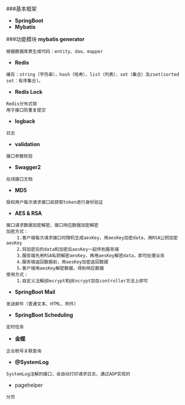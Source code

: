 ###基本框架
* **SpringBoot**
* **Mybatis**

###功能模块
**mybatis generator**
```
根据数据库表生成代码：entity、dao、mapper
```
* **Redis**
```
缓存：string（字符串），hash（哈希），list（列表），set（集合）及zset(sorted set：有序集合)。
```
* **Redis Lock**
```
Redis分布式锁
用于接口防重复提交
```
* **logback**
```
日志
```
* **validation**
```
接口参数校验
```
* **Swagger2**
```
在线接口文档
```
* **MD5**
```
授权用户每次请求接口前获取token进行身份验证
```
* **AES & RSA**
```
接口请求数据加密解密、接口响应数据加密解密
加密方式：
    1.客户端每次请求接口时随机生成aesKey，用aesKey加密data，用RSA公钥加密aesKey
    2.将加密后的data和加密后aesKey一起传到服务端
    3.服务端先用RSA私钥解密aesKey，再用aesKey解密data，即可处理业务
    4.服务端返回数据前，用aesKey加密返回数据
    5.客户端用aesKey解密数据，得到响应数据
使用方式：
    1.自定义注解@Decrypt和@Encrypt加在controller方法上即可
```
* **SpringBoot Mail**
```
发送邮件（普通文本、HTML、附件）
```
* **SpringBoot Scheduling**
```
定时任务
```
* **金蝶**
```
企业税号关联查询
```
* **@SystemLog**
```
SystemLog注解的接口，会自动打印请求日志，通过AOP实现的
```
* pagehelper
```
分页
```